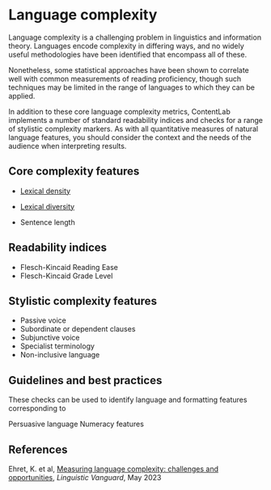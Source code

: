 # Language complexity

Language complexity is a challenging problem in linguistics and information theory. Languages encode complexity in differing ways, and no widely useful methodologies have been identified that encompass all of these.

Nonetheless, some statistical approaches have been shown to correlate well with common measurements of reading proficiency, though such techniques may be limited in the range of languages to which they can be applied.

In addition to these core language complexity metrics, ContentLab implements a number of standard readability indices and checks for a range of stylistic complexity markers. As with all quantitative measures of natural language features, you should consider the context and the needs of the audience when interpreting results.


## Core complexity features

- [Lexical density](Lexical%20density.md)

- [Lexical diversity](Lexical%20diversity.md)

- Sentence length

## Readability indices

- Flesch-Kincaid Reading Ease
- Flesch-Kincaid Grade Level

## Stylistic complexity features

- Passive voice
- Subordinate or dependent clauses
- Subjunctive voice
- Specialist terminology
- Non-inclusive language


## Guidelines and best practices

These checks can be used to identify language and formatting features corresponding to

Persuasive language
Numeracy features


## References

Ehret, K. et al, [Measuring language complexity: challenges and opportunities](https://www.researchgate.net/publication/370552963_Measuring_language_complexity_challenges_and_opportunities), *Linguistic Vanguard*, May 2023
